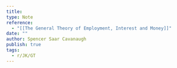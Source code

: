 ```yaml
---
title: 
type: Note
reference:
  - "[[The General Theory of Employment, Interest and Money]]"
date: ""
author: Spencer Saar Cavanaugh
publish: true
tags:
  - r/JK/GT
---
```

